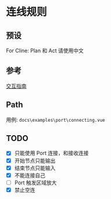 # 连线规则

## 预设

For Cline:  Plan 和 Act 请使用中文

## 参考

[交互指南](https://x6.antv.antgroup.com/tutorial/basic/interacting)

## Path

用例: `docs\examples\port\connecting.vue`

## TODO

+ [x] 只能使用 Port 连接，和接收连接
+ [x] 开始节点只能输出
+ [x] 结束节点只能输入
+ [x] 不能连接自己
+ [ ] Port 触发区域放大
+ [x] 禁止空连
